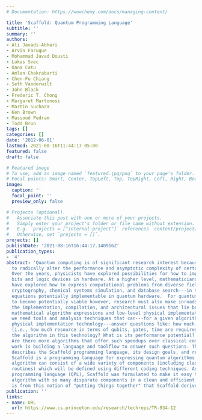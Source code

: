 ```yaml
---
# Documentation: https://wowchemy.com/docs/managing-content/

title: 'Scaffold: Quantum Programming Language'
subtitle: ''
summary: ''
authors:
- Ali Javadi-Abhari
- Arvin Faruque
- Mohammad Javad Dousti
- Lukas Svec
- Oana Catu
- Amlan Chakrabarti
- Chen-Fu Chiang
- Seth Vanderwilt
- John Black
- Frederic T. Chong
- Margaret Martonosi
- Martin Suchara
- Ken Brown
- Massoud Pedram
- Todd Brun
tags: []
categories: []
date: '2012-06-01'
lastmod: 2021-08-16T11:44:17-05:00
featured: false
draft: false

# Featured image
# To use, add an image named `featured.jpg/png` to your page's folder.
# Focal points: Smart, Center, TopLeft, Top, TopRight, Left, Right, BottomLeft, Bottom, BottomRight.
image:
  caption: ''
  focal_point: ''
  preview_only: false

# Projects (optional).
#   Associate this post with one or more of your projects.
#   Simply enter your project's folder or file name without extension.
#   E.g. `projects = ["internal-project"]` references `content/project/deep-learning/index.md`.
#   Otherwise, set `projects = []`.
projects: []
publishDate: '2021-08-16T16:44:17.140916Z'
publication_types:
- '4'
abstract: 'Quantum computing is of significant research interest because of its potential
  to radically alter the performance and asymptotic complexity of certain computations.
  Over the years, physicists have explored possibilities for how to implement quantum
  bits and logic devices in hardware. At a higher level, mathematicians and algorithmicists
  have explored how to express computational problems from diverse fields---such as
  cryptography, chemical systems simulation, and database search---in terms of mathematical
  equations potentially implementable in quantum hardware.  For quantum computing
  to become potentially viable however, research must also make inroads regarding
  the implementation, compilation, and architectural issues that lie between high-level
  mathematical algorithm expressions and low-level physical implementations. In particular,
  we need tools and analysis techniques that can---for a given algorithm and potential
  physical implementation technology---answer questions like: how much would it cost
  (i.e., how much resource in terms of qubits, gates, time are required?) to implement
  the algorithm in this technology? What is its performance potential? Is it scalable?
  Are there more algorithms that offer such speedups over classical computers?  Our
  work is building a language and toolflow to answer such questions. This document
  describes the Scaffold programming language, its design goals, and related tools.
  Scaffold is a programming language for expressing quantum algorithms. A quantum
  algorithm can consist of a wide variety of components (including classical and quantum
  routines) which will be defined using different coding techniques. As a quantum
  programming language (QPL), Scaffold was formulated to make it easy to express an
  algorithm with so many disparate components in a clean and efficient manner. It
  is from this notion of "putting things together" that Scaffold derives its name.'
publication: ''
links:
- name: URL
  url: https://www.cs.princeton.edu/research/techreps/TR-934-12
---
```

